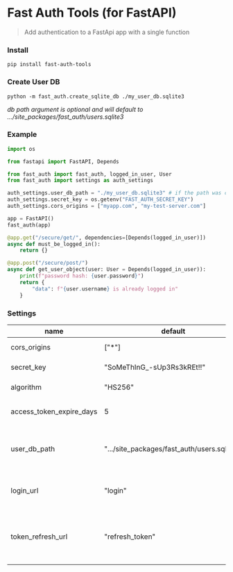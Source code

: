 # Fast Auth Tools (for FastAPI)

> Add authentication to a FastApi app with a single function

### Install
```shell
pip install fast-auth-tools
```

### Create User DB

```shell
python -m fast_auth.create_sqlite_db ./my_user_db.sqlite3
```
_db path argument is optional and will default to .../site_packages/fast_auth/users.sqlite3_

### Example

```python
import os

from fastapi import FastAPI, Depends

from fast_auth import fast_auth, logged_in_user, User
from fast_auth import settings as auth_settings

auth_settings.user_db_path = "./my_user_db.sqlite3" # if the path was changed
auth_settings.secret_key = os.getenv("FAST_AUTH_SECRET_KEY")
auth_settings.cors_origins = ["myapp.com", "my-test-server.com"]

app = FastAPI()
fast_auth(app)

@app.get("/secure/get/", dependencies=[Depends(logged_in_user)])
async def must_be_logged_in():
    return {}

@app.post("/secure/post/")
async def get_user_object(user: User = Depends(logged_in_user)):
    print(f"password hash: {user.password}")
    return {
        "data": f"{user.username} is already logged in"
    }
```

### Settings

| name                     | default                                     | description                                                                           |
|--------------------------|---------------------------------------------|---------------------------------------------------------------------------------------|
| cors_origins             | \["*"]                                      | allowed CORS origins                                                                  |
| secret_key               | "SoMeThInG_-sUp3Rs3kREt!!"                  | the key used to encrypt JWT                                                           |
| algorithm                | "HS256"                                     | the alogrithm used to encrypt JWT                                                     |
| access_token_expire_days | 5                                           | the maximum number of days JWT will be valid                                          |
| user_db_path             | ".../site_packages/fast_auth/users.sqlite3" | the path to the sqlite database that holds username/encrypted password information    |
| login_url                | "login"                                     | path to POST endpoint accepting username/password form data                           |
| token_refresh_url        | "refresh_token"                              | path to GET endpoint that takes a valid JWT and returns a new JWT with maximum expiry |
